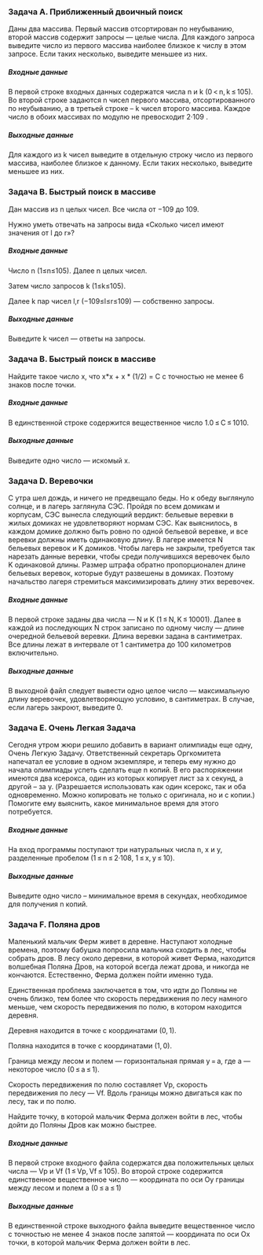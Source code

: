 ### Задача A. Приближенный двоичный поиск
Даны два массива. Первый массив отсортирован по неубыванию, второй массив содержит запросы — целые числа. Для каждого запроса выведите число из первого массива наиболее близкое к числу в этом запросе. Если таких несколько, выведите меньшее из них.

##### Входные данные
В первой строке входных данных содержатся числа n и k (0 < n, k ≤ 105). Во второй строке задаются n чисел первого массива, отсортированного по неубыванию, а в третьей строке – k чисел второго массива. Каждое число в обоих массивах по модулю не превосходит 2·109 .

##### Выходные данные
Для каждого из k чисел выведите в отдельную строку число из первого массива, наиболее близкое к данному. Если таких несколько, выведите меньшее из них.

### Задача B. Быстрый поиск в массиве
Дан массив из n целых чисел. Все числа от −109 до 109.

Нужно уметь отвечать на запросы вида «Cколько чисел имеют значения от l до r»?

##### Входные данные
Число n (1≤n≤105). Далее n целых чисел.

Затем число запросов k (1≤k≤105).

Далее k пар чисел l,r (−109≤l≤r≤109) — собственно запросы.

##### Выходные данные
Выведите k чисел — ответы на запросы.

### Задача B. Быстрый поиск в массиве
Найдите такое число x, что x*x + x * (1/2) = С с точностью не менее 6 знаков после точки.

##### Входные данные
В единственной строке содержится вещественное число 1.0 ≤ C ≤ 1010.

##### Выходные данные
Выведите одно число — искомый x.

### Задача D. Веревочки
С утра шел дождь, и ничего не предвещало беды. Но к обеду выглянуло солнце, и в лагерь заглянула СЭС. Пройдя по всем домикам и корпусам, СЭС вынесла следующий вердикт: бельевые веревки в жилых домиках не удовлетворяют нормам СЭС. Как выяснилось, в каждом домике должно быть ровно по одной бельевой веревке, и все веревки должны иметь одинаковую длину. В лагере имеется N бельевых веревок и K домиков. Чтобы лагерь не закрыли, требуется так нарезать данные веревки, чтобы среди получившихся веревочек было K одинаковой длины. Размер штрафа обратно пропорционален длине бельевых веревок, которые будут развешены в домиках. Поэтому начальство лагеря стремиться максимизировать длину этих веревочек.

##### Входные данные
В первой строке заданы два числа — N и K (1 ≤ N, K ≤ 10001). Далее в каждой из последующих N строк записано по одному числу — длине очередной бельевой веревки. Длина веревки задана в сантиметрах. Все длины лежат в интервале от 1 сантиметра до 100 километров включительно.

##### Выходные данные
В выходной файл следует вывести одно целое число — максимальную длину веревочек, удовлетворяющую условию, в сантиметрах. В случае, если лагерь закроют, выведите 0.

### Задача E. Очень Легкая Задача
Сегодня утром жюри решило добавить в вариант олимпиады еще одну, Очень Легкую Задачу. Ответственный секретарь Оргкомитета напечатал ее условие в одном экземпляре, и теперь ему нужно до начала олимпиады успеть сделать еще n копий. В его распоряжении имеются два ксерокса, один из которых копирует лист за x секунд, а другой – за y. (Разрешается использовать как один ксерокс, так и оба одновременно. Можно копировать не только с оригинала, но и с копии.) Помогите ему выяснить, какое минимальное время для этого потребуется.

##### Входные данные
На вход программы поступают три натуральных числа n, x и y, разделенные пробелом (1 ≤ n ≤ 2·108, 1 ≤ x, y ≤ 10).

##### Выходные данные
Выведите одно число – минимальное время в секундах, необходимое для получения n копий.

### Задача F. Поляна дров
Маленький мальчик Ферм живет в деревне. Наступают холодные времена, поэтому бабушка попросила мальчика сходить в лес, чтобы собрать дров. В лесу около деревни, в которой живет Ферма, находится волшебная Поляна Дров, на которой всегда лежат дрова, и никогда не кончаются. Естественно, Ферма должен пойти именно туда.

Единственная проблема заключается в том, что идти до Поляны не очень близко, тем более что скорость передвижения по лесу намного меньше, чем скорость передвижения по полю, в котором находится деревня.

 Деревня находится в точке с координатами  (0, 1).

 Поляна находится в точке с координатами  (1, 0).

 Граница между лесом и полем — горизонтальная прямая y = a, где a — некоторое число (0 ≤ a ≤ 1).

 Скорость передвижения по полю составляет Vp, скорость передвижения по лесу — Vf. Вдоль границы можно двигаться как по лесу, так и по полю.

Найдите точку, в которой мальчик Ферма должен войти в лес, чтобы дойти до Поляны Дров как можно быстрее.

##### Входные данные
В первой строке входного файла содержатся два положительных целых числа — Vp и Vf (1 ≤ Vp, Vf ≤ 105). Во второй строке содержится единственное вещественное число — координата по оси Oy границы между лесом и полем a  (0 ≤ a ≤ 1)

##### Выходные данные
В единственной строке выходного файла выведите вещественное число с точностью не менее 4 знаков после запятой — координата по оси Ox точки, в которой мальчик Ферма должен войти в лес.


